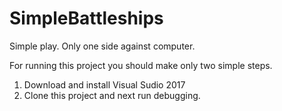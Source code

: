 # SimpleBattleships
Simple play. Only one side against computer.

For running this project you should make only two simple steps.

  1. Download and install Visual Sudio 2017
  2. Clone this project and next run debugging.
